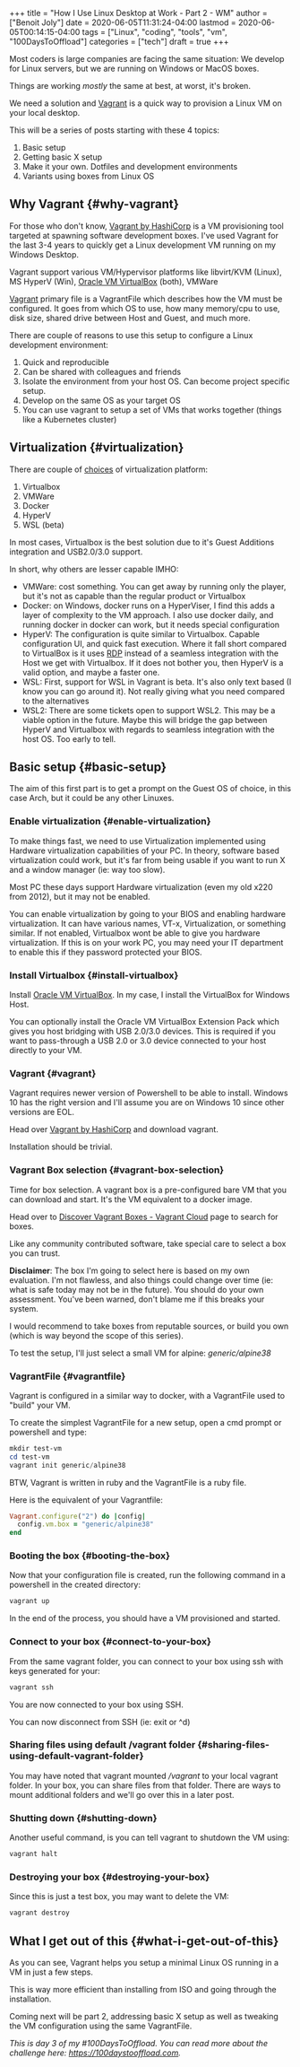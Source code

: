 +++
title = "How I Use Linux Desktop at Work - Part 2 - WM"
author = ["Benoit Joly"]
date = 2020-06-05T11:31:24-04:00
lastmod = 2020-06-05T00:14:15-04:00
tags = ["Linux", "coding", "tools", "vm", "100DaysToOffload"]
categories = ["tech"]
draft = true
+++

Most coders is large companies are facing the same situation: We develop for Linux servers, but we are running on Windows or MacOS boxes.

Things are working _mostly_ the same at best, at worst, it's broken.

We need a solution and [Vagrant](https://www.vagrantup.com) is a quick way to provision a Linux VM on your local desktop.

This will be a series of posts starting with these 4 topics:

1.  Basic setup
2.  Getting basic X setup
3.  Make it your own. Dotfiles and development environments
4.  Variants using boxes from Linux OS


## Why Vagrant {#why-vagrant}

For those who don't know, [Vagrant by HashiCorp](https://www.vagrantup.com/) is a VM provisioning tool targeted at spawning software development boxes. I've used Vagrant for the last 3-4 years to quickly get a Linux development VM running on my Windows Desktop.

Vagrant support various VM/Hypervisor platforms like libvirt/KVM (Linux), MS HyperV (Win), [Oracle VM VirtualBox](https://www.virtualbox.org) (both), VMWare

[Vagrant](https://www.vagrantup.com) primary file is a VagrantFile which describes how the VM must be configured. It goes from which OS to use, how many memory/cpu to use, disk size, shared drive between Host and Guest, and much more.

There are couple of reasons to use this setup to configure a Linux development environment:

1.  Quick and reproducible
2.  Can be shared with colleagues and friends
3.  Isolate the environment from your host OS. Can become project specific setup.
4.  Develop on the same OS as your target OS
5.  You can use vagrant to setup a set of VMs that works together (things like a Kubernetes cluster)


## Virtualization {#virtualization}

There are couple of [choices](https://www.vagrantup.com/docs/providers) of virtualization platform:

1.  Virtualbox
2.  VMWare
3.  Docker
4.  HyperV
5.  WSL (beta)

In most cases, Virtualbox is the best solution due to it's Guest Additions integration and USB2.0/3.0 support.

In short, why others are lesser capable IMHO:

-   VMWare: cost something. You can get away by running only the player, but it's not as capable than the regular product or Virtualbox
-   Docker: on Windows, docker runs on a HyperViser, I find this adds a layer of complexity to the VM approach. I also use docker daily, and running docker in docker can work, but it needs special configuration
-   HyperV: The configuration is quite similar to Virtualbox. Capable configuration UI, and quick fast execution. Where it fall short compared to VirtualBox is it uses [RDP](https://en.wikipedia.org/wiki/Remote%5FDesktop%5FProtocol) instead of a seamless integration with the Host we get with Virtualbox. If it does not bother you, then HyperV is a valid option, and maybe a faster one.
-   WSL: First, support for WSL in Vagrant is beta. It's also only text based (I know you can go around it). Not really giving what you need compared to the alternatives
-   WSL2: There are some tickets open to support WSL2. This may be a viable option in the future. Maybe this will bridge the gap between HyperV and Virtualbox with regards to seamless integration with the host OS. Too early to tell.


## Basic setup {#basic-setup}

The aim of this first part is to get a prompt on the Guest OS of choice, in this case Arch, but it could be any other Linuxes.


### Enable virtualization {#enable-virtualization}

To make things fast, we need to use Virtualization implemented using Hardware virtualization capabilities of your PC. In theory, software based virtualization could work, but it's far from being usable if you want to run X and a window manager (ie: way too slow).

Most PC these days support Hardware virtualization (even my old x220 from 2012), but it may not be enabled.

You can enable virtualization by going to your BIOS and enabling hardware virtualization. It can have various names, VT-x, Virtualization, or something similar. If not enabled, Virtualbox wont be able to give you hardware virtualization. If this is on your work PC, you may need your IT department to enable this if they password protected your BIOS.


### Install Virtualbox {#install-virtualbox}

Install [Oracle VM VirtualBox](https://www.virtualbox.org/wiki/Downloads). In my case, I install the VirtualBox for Windows Host.

You can optionally install the Oracle VM VirtualBox Extension Pack which gives you host bridging with USB 2.0/3.0 devices. This is required if you want to pass-through a USB 2.0 or 3.0 device connected to your host directly to your VM.


### Vagrant {#vagrant}

Vagrant requires newer version of Powershell to be able to install. Windows 10 has the right version and I'll assume you are on Windows 10 since other versions are EOL.

Head over [Vagrant by HashiCorp](https://www.vagrantup.com/) and download vagrant.

Installation should be trivial.


### Vagrant Box selection {#vagrant-box-selection}

Time for box selection. A vagrant box is a pre-configured bare VM that you can download and start. It's the VM equivalent to a docker image.

Head over to [Discover Vagrant Boxes - Vagrant Cloud](https://app.vagrantup.com/boxes/search) page to search for boxes.

Like any community contributed software, take special care to select a box you can trust.

**Disclaimer**: The box I'm going to select here is based on my own evaluation. I'm not flawless, and also things could change over time (ie: what is safe today may not be in the future). You should do your own assessment. You've been warned, don't blame me if this breaks your system.

I would recommend to take boxes from reputable sources, or build you own (which is way beyond the scope of this series).

To test the setup, I'll just select a small VM for alpine: _generic/alpine38_


### VagrantFile {#vagrantfile}

Vagrant is configured in a similar way to docker, with a VagrantFile used to "build" your VM.

To create the simplest VagrantFile for a new setup, open a cmd prompt or powershell and type:

```powershell
mkdir test-vm
cd test-vm
vagrant init generic/alpine38
```

BTW, Vagrant is written in ruby and the VagrantFile is a ruby file.

Here is the equivalent of your Vagrantfile:

```ruby
Vagrant.configure("2") do |config|
  config.vm.box = "generic/alpine38"
end
```


### Booting the box {#booting-the-box}

Now that your configuration file is created, run the following command in a powershell in the created directory:

```powershell
vagrant up
```

In the end of the process, you should have a VM provisioned and started.


### Connect to your box {#connect-to-your-box}

From the same vagrant folder, you can connect to your box using ssh with keys generated for your:

```powershell
vagrant ssh
```

You are now connected to your box using SSH.

You can now disconnect from SSH (ie: exit or ^d)


### Sharing files using default /vagrant folder {#sharing-files-using-default-vagrant-folder}

You may have noted that vagrant mounted _/vagrant_ to your local vagrant folder. In your box, you can share files from that folder. There are ways to mount additional folders and we'll go over this in a later post.


### Shutting down {#shutting-down}

Another useful command, is you can tell vagrant to shutdown the VM using:

```powershell
vagrant halt
```


### Destroying your box {#destroying-your-box}

Since this is just a test box, you may want to delete the VM:

```powershell
vagrant destroy
```


## What I get out of this {#what-i-get-out-of-this}

As you can see, Vagrant helps you setup a minimal Linux OS running in a VM in just a few steps.

This is way more efficient than installing from ISO and going through the installation.

Coming next will be part 2, addressing basic X setup as well as tweaking the VM configuration using the same VagrantFile.

_This is day 3 of my #100DaysToOffload. You can read more about the challenge here: <https://100daystooffload.com>._
